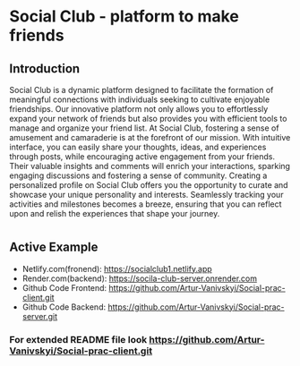 # Social Club - platform to make friends

## Introduction
Social Club is a dynamic platform designed to facilitate the formation of meaningful connections with individuals seeking to cultivate enjoyable friendships. Our innovative platform not only allows you to effortlessly expand your network of friends but also provides you with efficient tools to manage and organize your friend list. At Social Club, fostering a sense of amusement and camaraderie is at the forefront of our mission. With intuitive interface, you can easily share your thoughts, ideas, and experiences through posts, while encouraging active engagement from your friends. Their valuable insights and comments will enrich your interactions, sparking engaging discussions and fostering a sense of community.
Creating a personalized profile on Social Club offers you the opportunity to curate and showcase your unique personality and interests. Seamlessly tracking your activities and milestones becomes a breeze, ensuring that you can reflect upon and relish the experiences that shape your journey.
<br />

#
## Active Example
* Netlify.com(fronend): https://socialclub1.netlify.app
* Render.com(backend): https://socila-club-server.onrender.com
* Github Code Frontend: https://github.com/Artur-Vanivskyi/Social-prac-client.git
* Github Code Backend: https://github.com/Artur-Vanivskyi/Social-prac-server.git


### For extended README file look https://github.com/Artur-Vanivskyi/Social-prac-client.git

